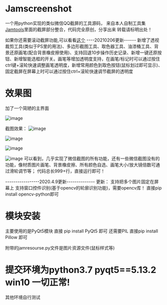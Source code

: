 # Jamscreenshot
一个用python实现的类似微信QQ截屏的工具源码，
来自本人自制工具集[Jamtools](https://github.com/fandesfyf/JamTools)里面的截屏部分整合，代码完全原创，分享出来
转载请标明出处！

如果你还需要滚动截屏功能,可以看看[这个](https://github.com/fandesfyf/roll_screenshot)
----20210206更新------
新增了透视裁剪工具(类似于PS里的用法)、多边形截图工具、取色器工具、油漆桶工具、背景还原画笔(配合背景橡皮擦使用)、支持回退10步操作历史记录、新增一键还原按钮、新增智能选框的开关。画笔等增加透明度支持，在画笔/标记时可以通过按住ctrl键+滚轮快速调整画笔透明度，新增常用颜色到取色按钮(鼠标划过即可显示)、固定截屏在屏幕上时可以通过按住ctrl+滚轮快速调节截屏的透明度

# 效果图
加了一个简陋的主界面

![image](https://github.com/fandesfyf/Jamscreenshot/blob/master/image/60430e4e61d28d0e79da9d58e46037f.png)

截图效果：
![image](https://github.com/fandesfyf/Jamscreenshot/blob/master/image/jp00.png)

![image](https://github.com/fandesfyf/Jamscreenshot/blob/master/image/jp2.png)

![image](https://github.com/fandesfyf/Jamscreenshot/blob/master/image/58e820362dd287f6668e011e20a1020.png)

![image](https://github.com/fandesfyf/Jamscreenshot/blob/master/image/0180a5748681abe7254ce6734aa64de.png)
可以看到，几乎实现了微信截图的所有功能，还有一些微信截图没有的功能，像材质图片画笔、背景橡皮擦、所有颜色自选、画笔大小/放大镜倍数可通过滑轮调节等；
代码总长999+行，直接运行即可！

-----------------2020.4.9更新--------------
更新：
支持把多个图片固定在屏幕上
支持窗口控件识别(基于opencv的轮廓识别功能)，需要opencv库！
直接pip install opencv-python即可

# 模块安装
主要使用的是PyQt5模块
直接 pip install PyQt5 即可
还需要PIL
直接pip install Pillow 即可

附带的jamresourse.py文件是图片资源文件(鼠标样式等)

# 提交环境为python3.7   pyqt5==5.13.2  win10 一切正常!
其他环境自行测试
